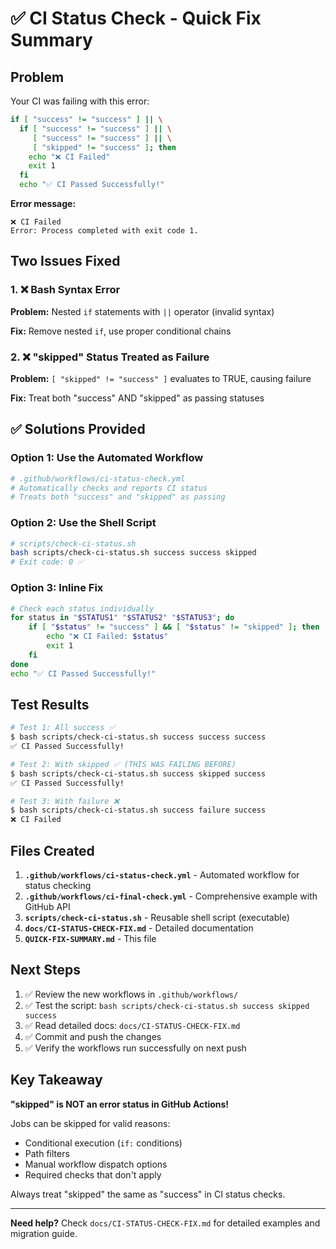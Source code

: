 # ✅ CI Status Check - Quick Fix Summary

## Problem

Your CI was failing with this error:

```bash
if [ "success" != "success" ] || \
  if [ "success" != "success" ] || \
     [ "success" != "success" ] || \
     [ "skipped" != "success" ]; then
    echo "❌ CI Failed"
    exit 1
  fi
  echo "✅ CI Passed Successfully!"
```

**Error message:**
```
❌ CI Failed
Error: Process completed with exit code 1.
```

## Two Issues Fixed

### 1. ❌ Bash Syntax Error
**Problem:** Nested `if` statements with `||` operator (invalid syntax)

**Fix:** Remove nested `if`, use proper conditional chains

### 2. ❌ "skipped" Status Treated as Failure
**Problem:** `[ "skipped" != "success" ]` evaluates to TRUE, causing failure

**Fix:** Treat both "success" AND "skipped" as passing statuses

## ✅ Solutions Provided

### Option 1: Use the Automated Workflow
```yaml
# .github/workflows/ci-status-check.yml
# Automatically checks and reports CI status
# Treats both "success" and "skipped" as passing
```

### Option 2: Use the Shell Script
```bash
# scripts/check-ci-status.sh
bash scripts/check-ci-status.sh success success skipped
# Exit code: 0 ✅
```

### Option 3: Inline Fix
```bash
# Check each status individually
for status in "$STATUS1" "$STATUS2" "$STATUS3"; do
    if [ "$status" != "success" ] && [ "$status" != "skipped" ]; then
        echo "❌ CI Failed: $status"
        exit 1
    fi
done
echo "✅ CI Passed Successfully!"
```

## Test Results

```bash
# Test 1: All success ✅
$ bash scripts/check-ci-status.sh success success success
✅ CI Passed Successfully!

# Test 2: With skipped ✅ (THIS WAS FAILING BEFORE)
$ bash scripts/check-ci-status.sh success skipped success
✅ CI Passed Successfully!

# Test 3: With failure ❌
$ bash scripts/check-ci-status.sh success failure success
❌ CI Failed
```

## Files Created

1. **`.github/workflows/ci-status-check.yml`** - Automated workflow for status checking
2. **`.github/workflows/ci-final-check.yml`** - Comprehensive example with GitHub API
3. **`scripts/check-ci-status.sh`** - Reusable shell script (executable)
4. **`docs/CI-STATUS-CHECK-FIX.md`** - Detailed documentation
5. **`QUICK-FIX-SUMMARY.md`** - This file

## Next Steps

1. ✅ Review the new workflows in `.github/workflows/`
2. ✅ Test the script: `bash scripts/check-ci-status.sh success skipped success`
3. ✅ Read detailed docs: `docs/CI-STATUS-CHECK-FIX.md`
4. ✅ Commit and push the changes
5. ✅ Verify the workflows run successfully on next push

## Key Takeaway

**"skipped" is NOT an error status in GitHub Actions!**

Jobs can be skipped for valid reasons:
- Conditional execution (`if:` conditions)
- Path filters
- Manual workflow dispatch options
- Required checks that don't apply

Always treat "skipped" the same as "success" in CI status checks.

---

**Need help?** Check `docs/CI-STATUS-CHECK-FIX.md` for detailed examples and migration guide.
